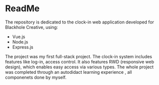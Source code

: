 # ReadMe
The repository is dedicated to the clock-in web application developed for Blackhole Creative, using:
* Vue.js
* Node.js
* Express.js

The project was my first full-stack project. The clock-in system includes features like log-in, access control. It also features RWD (responsive web design), which enables easy access via various types. The whole project was completed through an autodidact learning experience , all componenets done by myself.
